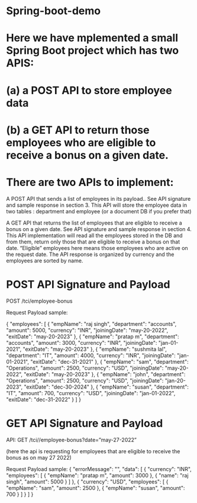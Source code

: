 # Spring-boot-demo
# Here we have mplemented a small Spring Boot project which has two APIS:
# (a) a POST API to store employee data 
# (b) a GET API to return those employees who are eligible to receive a bonus on a given date. 
# There are two APIs to implement:
A POST API that sends a list of employees in its payload..
See API signature and sample response in section 3. This API will store the employee data in two tables : department and employee (or a document DB if you prefer that)

A GET API that returns the list of employees that are eligible to receive a bonus on a given date. See API signature and sample response in section 4.
This API implementation will read all the employees stored in the DB and from them, return only those that are eligible to receive a bonus on that date. “Eligible” employees here means those employees who are active on the 
request date. The API response is organized by currency and the employees are sorted by name.

# POST API Signature and Payload
POST /tci/employee-bonus

Request Payload sample: 

{
	"employees": [
		{
			"empName": "raj singh",
			"department": "accounts",
			"amount": 5000,
			"currency": "INR",
			"joiningDate": "may-20-2022",
			"exitDate": "may-20-2023"
		},
		{
			"empName": "pratap m",
			"department": "accounts",
			"amount": 3000,
			"currency": "INR",
			"joiningDate": "jan-01-2021",
			"exitDate": "may-20-2023"
		},
		{
			"empName": "sushmita lal",
			"department": "IT",
			"amount": 4000,
			"currency": "INR",
			"joiningDate": "jan-01-2021",
			"exitDate": "dec-31-2021"
		},
		{
			"empName": "sam",
			"department": "Operations",
			"amount": 2500,
			"currency": "USD",
			"joiningDate": "may-20-2022",
			"exitDate": "may-20-2023"
		},
		{
			"empName": "john",
			"department": "Operations",
			"amount": 2500,
			"currency": "USD",
			"joiningDate": "jan-20-2023",
			"exitDate": "dec-30-2024"
		},
		{
			"empName": "susan",
			"department": "IT",
			"amount": 700,
			"currency": "USD",
			"joiningDate": "jan-01-2022",
			"exitDate": "dec-31-2022"
		}
	]
}
# GET API Signature and Payload

API: GET /tci//employee-bonus?date=”may-27-2022”

(here the api is requesting for employees that are eligible to receive the bonus as on may 27 2022)

Request Payload sample: 
{
	"errorMessage": "",
	"data": [
	  {
			"currency": "INR",
			"employees": [
				{
					"empName": "pratap m",
					"amount": 3000
				},
				{
					"name": "raj singh",
					"amount": 5000
				}
			]
		},
		{
			"currency": "USD",
			"employees": [
				{
					"empName": "sam",
					"amount": 2500
				},
				{
					"empName": "susan",
					"amount": 700
				}
			]
		}
	]
}



